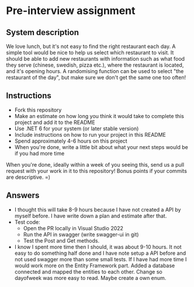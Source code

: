 # Pre-interview assignment


## System description
We love lunch, but it's not easy to find the right restaurant each day. A simple tool would be nice to help us select which restaurant to visit. It should be able to add new restaurants with information such as what food they serve (chinese, swedish, pizza etc.), where the restaurant is located, and it's opening hours. A randomising function can be used to select "the restaurant of the day", but make sure we don't get the same one too often!

## Instructions
* Fork this repository
* Make an estimate on how long you think it would take to complete this project and add it to the README
* Use .NET 6 for your system (or later stable version)
* Include instructions on how to run your project in this README
* Spend approximately 4-6 hours on this project
* When you're done, write a little bit about what your next steps would be if you had more time

When you're done, ideally within a week of you seeing this, send us a pull request with your work in it to this repository! Bonus points if your commits are descriptive. =)

## Answers
* I thought this will take 8-9 hours because I have not created a API by myself before. I have write down a plan and estimate after that.
* Test code:
	* Open the PR locally in Visual Studio 2022 
	* Run the API in swagger (write swagger-ui in git)
	* Test the Post and Get methods.
* I know I spent more time then I should, it was about 9-10 hours. It not easy to do something half done and I have note setup a API before and not used swagger more than some small tests. If I have had more time I would work more on the Entity Framework part. Added a database connected and mapped the entities to each other.
Change so dayofweek was more easy to read. Maybe create a own enum.
